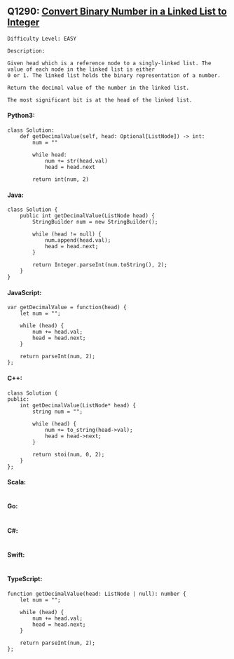 ## Q1290: [Convert Binary Number in a Linked List to Integer](https://leetcode.com/problems/convert-binary-number-in-a-linked-list-to-integer/)

```
Difficulty Level: EASY
```

```
Description:

Given head which is a reference node to a singly-linked list. The value of each node in the linked list is either
0 or 1. The linked list holds the binary representation of a number.

Return the decimal value of the number in the linked list.

The most significant bit is at the head of the linked list.
```

#### Python3:

```
class Solution:
    def getDecimalValue(self, head: Optional[ListNode]) -> int:
        num = ""
        
        while head:
            num += str(head.val)
            head = head.next
        
        return int(num, 2)
```

#### Java:

```
class Solution {
    public int getDecimalValue(ListNode head) {
        StringBuilder num = new StringBuilder();

        while (head != null) {
            num.append(head.val);
            head = head.next;
        }

        return Integer.parseInt(num.toString(), 2);
    }
}
```

#### JavaScript:

```
var getDecimalValue = function(head) {
    let num = "";

    while (head) {
        num += head.val;
        head = head.next;
    }

    return parseInt(num, 2);
};
```

#### C++:

```
class Solution {
public:
    int getDecimalValue(ListNode* head) {
        string num = "";

        while (head) {
            num += to_string(head->val);
            head = head->next;
        }

        return stoi(num, 0, 2);
    }
};
```

#### Scala:

```

```

#### Go:

```

```

#### C#:

```

```

#### Swift:

```

```

#### TypeScript:

```
function getDecimalValue(head: ListNode | null): number {
    let num = "";

    while (head) {
        num += head.val;
        head = head.next;
    }

    return parseInt(num, 2);
};
```